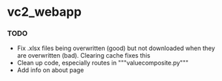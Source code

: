 # vc2_webapp

### TODO
* Fix .xlsx files being overwritten (good) but not downloaded when they are overwritten (bad). Clearing cache fixes this
* Clean up code, especially routes in """valuecomposite.py"""
* Add info on about page